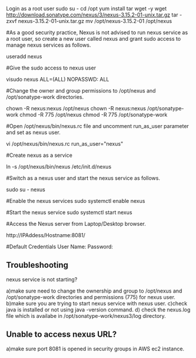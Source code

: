 
Login as a root user
sudo su -
cd /opt
yum install tar wget -y
wget http://download.sonatype.com/nexus/3/nexus-3.15.2-01-unix.tar.gz
tar -zxvf nexus-3.15.2-01-unix.tar.gz
mv /opt/nexus-3.15.2-01 /opt/nexus

#As a good security practice, Nexus is not advised to run nexus service as a root user, so create a new user called nexus and grant sudo access to manage nexus services as follows.
 
useradd nexus

#Give the sudo access to nexus user

visudo
nexus ALL=(ALL) NOPASSWD: ALL

#Change the owner and group permissions to /opt/nexus and /opt/sonatype-work directories.

chown -R nexus:nexus /opt/nexus
chown -R nexus:nexus /opt/sonatype-work
chmod -R 775 /opt/nexus
chmod -R 775 /opt/sonatype-work

#Open /opt/nexus/bin/nexus.rc file and  uncomment run_as_user parameter and set as nexus user.

vi /opt/nexus/bin/nexus.rc
run_as_user="nexus"

#Create nexus as a service

ln -s /opt/nexus/bin/nexus /etc/init.d/nexus

#Switch as a nexus user and start the nexus service as follows.

sudo su - nexus

#Enable the nexus services
sudo systemctl enable nexus

#Start the nexus service
sudo systemctl start nexus

#Access the Nexus server from Laptop/Desktop browser.
 
http://IPAddess/Hostname:8081/

#Default Credentials
User Name:
Password:

Troubleshooting
---------------------
nexus service is not starting?

a)make sure need to change the ownership and group to /opt/nexus and /opt/sonatype-work directories and permissions (775) for nexus user.
b)make sure you are trying to start nexus service with nexus user.
c)check java is installed or not using java -version command.
d) check the nexus.log file which is availabe in  /opt/sonatype-work/nexus3/log  directory.

Unable to access nexus URL?
-------------------------------------
a)make sure port 8081 is opened in security groups in AWS ec2 instance.

